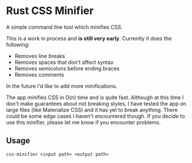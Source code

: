 # Rust CSS Minifier

A simple command line tool which minifies CSS.

This is a work in process and **is still very early**. Currently it does the
following:

* Removes line breaks
* Removes spaces that don't affect syntax
* Removes semicolons before ending braces
* Removes comments

In the future I'd like to add more minifications.

The app minifies CSS in O(n) time and is quite fast. Although at this time 
I don't make guarantees about not breaking styles, I have tested the app on large
files (like Materialize CSS) and it has yet to break anything. There could be
some edge cases I haven't encountered though. If you decide
to use this minifier, please let me know if you encounter problems.

## Usage
```css-minifier <input path> <output path>```
